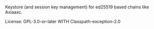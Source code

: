Keystore (and session key management) for ed25519 based chains like Axiaaxc.

License: GPL-3.0-or-later WITH Classpath-exception-2.0